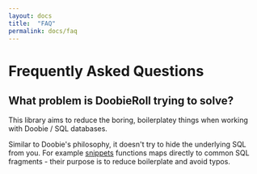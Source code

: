 ```yaml
---
layout: docs
title:  "FAQ"
permalink: docs/faq
---
```


# Frequently Asked Questions

## What problem is DoobieRoll trying to solve?

This library aims to reduce the boring, boilerplatey things when working with Doobie / SQL databases.

Similar to Doobie's philosophy, it doesn't try to hide the underlying SQL from you. 
For example [snippets](snippets) functions maps directly to common SQL fragments - 
their purpose is to reduce boilerplate and avoid typos.

